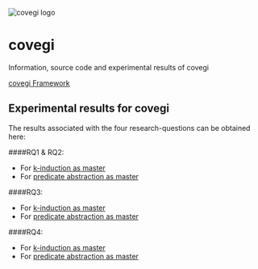 ![covegi logo](https://raw.githubusercontent.com/covegi/covegi.github.io/master/covegi.png  "covegi logo" )
# covegi
Information, source code and experimental results of covegi

[covegi Framework](covegiFramework)

## Experimental results for covegi
The results associated with the four research-questions can be obtained here:

####RQ1 & RQ2:
+ For [k-induction as master](evaluation/tabels/rq1/rq1-kind.html)
+ For [predicate abstraction as master](evaluation/tabels/rq1/rq1-kind.html)

####RQ3: 
+ For [k-induction as master](evaluation/tabels/rq3/rq3-kind.html)
+ For [predicate abstraction as master](evaluation/tabels/rq3/rq3-kind.html)

####RQ4: 
+ For [k-induction as master](evaluation/tabels/rq4/rq4-kind.html)
+ For [predicate abstraction as master](evaluation/tabels/rq4/rq4-kind.html)

